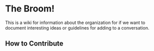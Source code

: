 # The Broom!

This is a wiki for information about the organization for if we want to document interesting ideas or guidelines for adding to a conversation.

## How to Contribute

